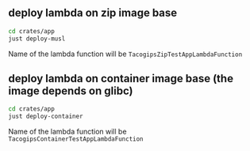 
## deploy lambda on zip image base
```sh
cd crates/app
just deploy-musl
```

Name of the lambda function will be `TacogipsZipTestAppLambdaFunction`

## deploy lambda on container image base (the image depends on glibc)

```sh
cd crates/app
just deploy-container
```

Name of the lambda function will be `TacogipsContainerTestAppLambdaFunction`
